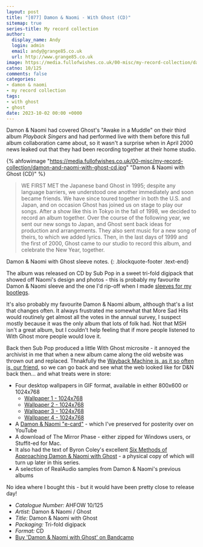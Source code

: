 ```yaml
---
layout: post
title: "[077] Damon & Naomi - With Ghost (CD)"
sitemap: true
series-title: My record collection
author:
  display_name: Andy
  login: admin
  email: andy@grange85.co.uk
  url: http://www.grange85.co.uk
image: https://media.fullofwishes.co.uk/00-misc/my-record-collection/damon-and-naomi-with-ghost-cd.jpg
catno: 10/125
comments: false
categories:
- damon & naomi
- my record collection
tags:
- with ghost
- ghost
date: 2023-10-02 00:00 +0000
---
```

Damon & Naomi had covered Ghost's "Awake in a Muddle" on their third album _Playback Singers_ and had performed live with them before this full album collaboration came about, so it wasn't a surprise when in April 2000 news leaked out that they had been recording together at their home studio.

{% ahfowimage "https://media.fullofwishes.co.uk/00-misc/my-record-collection/damon-and-naomi-with-ghost-cd.jpg" "Damon & Naomi with Ghost (CD)" %}

> WE FIRST MET the Japanese band Ghost in 1995; despite any language barriers, we understood one another immediately and soon became friends. We have since toured together in both the U.S. and Japan, and on occasion Ghost has joined us on stage to play our songs. After a show like this in Tokyo in the fall of 1998, we decided to record an album together. Over the course of the following year, we sent our new songs to Japan, and Ghost sent back ideas for production and arrangements. They also sent music for a new song of theirs, to which we added lyrics. Then, in the last days of 1999 and the first of 2000, Ghost came to our studio to record this album, and celebrate the New Year, together.

Damon & Naomi with Ghost sleeve notes.
{: .blockquote-footer .text-end}

The album was released on CD by Sub Pop in a sweet tri-fold digipack that showed off Naomi's design and photos - this is probably my favourite Damon & Naomi sleeve and the one I'd rip-off when I made [sleeves for my bootlegs](https://www.fullofwishes.co.uk/2021/05/14/audio-full-show-damon-and-naomi-london-2001/).

It's also probably my favourite Damon & Naomi album, although that's a list that changes often. It always frustrated me somewhat that More Sad Hits would routinely get almost all the votes in the annual survey, I suspect mostly because it was the only album that lots of folk had. Not that MSH isn't a great album, but I couldn't help feeling that if more people listened to With Ghost more people would love it.

Back then Sub Pop produced a little With Ghost microsite - it annoyed the archivist in me that when a new album came along the old website was thrown out and replaced. Thnakfully the [Wayback Machine is, as it so often is, our friend](http://web.archive.org/web/20001007144954/http://www.subpop.com/bands/damon+naomi/withghost/home.html), so we can go back and see what the web looked like for D&N back then... and what treats were in store:

 - Four desktop wallpapers in GIF format, available in either 800x600 or 1024x768 
   - [Wallpaper 1 - 1024x768](https://media.fullofwishes.co.uk/03-damon_and_naomi/pictures/damon-naomi-with-ghost-wallpaper-01-1024x768.gif)
   - [Wallpaper 2 - 1024x768](https://media.fullofwishes.co.uk/03-damon_and_naomi/pictures/damon-naomi-with-ghost-wallpaper-02-1024x768.gif)
   - [Wallpaper 3 - 1024x768](https://media.fullofwishes.co.uk/03-damon_and_naomi/pictures/damon-naomi-with-ghost-wallpaper-03-1024x768.gif)
   - [Wallpaper 4 - 1024x768](https://media.fullofwishes.co.uk/03-damon_and_naomi/pictures/damon-naomi-with-ghost-wallpaper-04-1024x768.gif)
 - A [Damon & Naomi "e-card"](https://youtu.be/Knz8vpsNRkU) - which I've preserved for posterity over on YouTube
 - A download of The Mirror Phase - either zipped for Windows users, or Stuffit-ed for Mac.
 - It also had the text of Byron Coley's excellent [Six Methods of Approaching Damon & Naomi with Ghost](http://web.archive.org/web/20001007144652/http://www.subpop.com/bands/damon+naomi/withghost/chapter1.html) - a physical copy of which will turn up later in this series.
 - A selection of RealAudio samples from Damon & Naomi's previous albums

 No idea where I bought this - but it would have been pretty close to release day!

  - *Catalogue Number:* AHFOW 10/125
  - *Artist:* Damon & Naomi / Ghost
  - *Title:* Damon & Naomi with Ghost
  - *Packaging:* Tri-fold digipack
  - *Format:* CD
  - [Buy 'Damon & Naomi with Ghost' on Bandcamp](https://damonandnaomi.bandcamp.com/album/damon-naomi-with-ghost)
